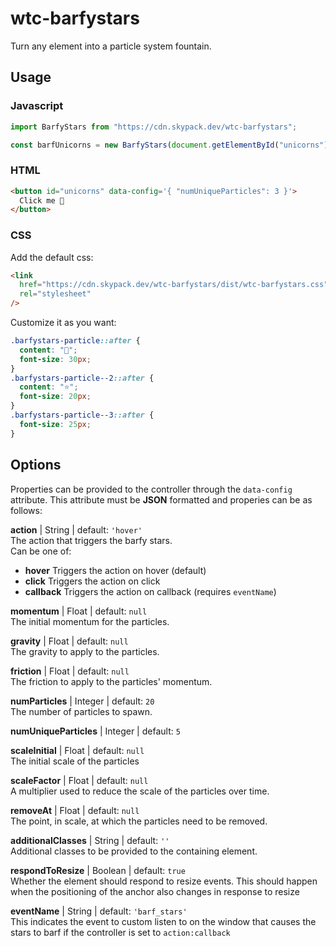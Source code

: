 # wtc-barfystars

Turn any element into a particle system fountain.

## Usage

### Javascript

```js
import BarfyStars from "https://cdn.skypack.dev/wtc-barfystars";

const barfUnicorns = new BarfyStars(document.getElementById("unicorns"));
```

### HTML

```html
<button id="unicorns" data-config='{ "numUniqueParticles": 3 }'>
  Click me 🦄
</button>
```

### CSS

Add the default css:

```html
<link
  href="https://cdn.skypack.dev/wtc-barfystars/dist/wtc-barfystars.css"
  rel="stylesheet"
/>
```

Customize it as you want:

```css
.barfystars-particle::after {
  content: "🦄";
  font-size: 30px;
}
.barfystars-particle--2::after {
  content: "⭐️";
  font-size: 20px;
}
.barfystars-particle--3::after {
  font-size: 25px;
}
```

## Options

Properties can be provided to the controller through the `data-config` attribute. This attribute must be **JSON** formatted and properies can be as follows:

**action** | String | default: `'hover'`  
The action that triggers the barfy stars.  
Can be one of:

- **hover** Triggers the action on hover (default)
- **click** Triggers the action on click
- **callback** Triggers the action on callback (requires `eventName`)

**momentum** | Float | default: `null`  
The initial momentum for the particles.

**gravity** | Float | default: `null`  
The gravity to apply to the particles.

**friction** | Float | default: `null`  
The friction to apply to the particles' momentum.

**numParticles** | Integer | default: `20`  
The number of particles to spawn.

**numUniqueParticles** | Integer | default: `5`

**scaleInitial** | Float | default: `null`  
The initial scale of the particles

**scaleFactor** | Float | default: `null`  
A multiplier used to reduce the scale of the particles over time.

**removeAt** | Float | default: `null`  
The point, in scale, at which the particles need to be removed.

**additionalClasses** | String | default: `''`  
Additional classes to be provided to the containing element.

**respondToResize** | Boolean | default: `true`  
Whether the element should respond to resize events. This should happen when the positioning of the anchor also changes in response to resize

**eventName** | String | default: `'barf_stars'`  
This indicates the event to custom listen to on the window that causes the stars to barf if the controller is set to `action:callback`

